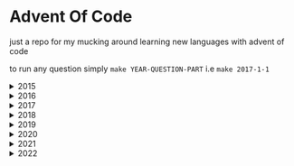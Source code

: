# Advent Of Code

just a repo for my mucking around learning new languages with advent of code

to run any question simply `make YEAR-QUESTION-PART` i.e `make 2017-1-1`


<details>
<summary>2015</summary>

# 2015 In Rust #

01.1 ![alt text](https://raw.githubusercontent.com/phyzical/advent-of-code/master/cross.png)
01.2 ![alt text](https://raw.githubusercontent.com/phyzical/advent-of-code/master/cross.png)

02.1 ![alt text](https://raw.githubusercontent.com/phyzical/advent-of-code/master/cross.png)
02.2 ![alt text](https://raw.githubusercontent.com/phyzical/advent-of-code/master/cross.png)

03.1 ![alt text](https://raw.githubusercontent.com/phyzical/advent-of-code/master/cross.png)
03.2 ![alt text](https://raw.githubusercontent.com/phyzical/advent-of-code/master/cross.png)

04.1 ![alt text](https://raw.githubusercontent.com/phyzical/advent-of-code/master/cross.png)
04.2 ![alt text](https://raw.githubusercontent.com/phyzical/advent-of-code/master/cross.png)

05.1 ![alt text](https://raw.githubusercontent.com/phyzical/advent-of-code/master/cross.png)
05.2 ![alt text](https://raw.githubusercontent.com/phyzical/advent-of-code/master/cross.png)

06.1 ![alt text](https://raw.githubusercontent.com/phyzical/advent-of-code/master/cross.png)
06.2 ![alt text](https://raw.githubusercontent.com/phyzical/advent-of-code/master/cross.png)

07.1 ![alt text](https://raw.githubusercontent.com/phyzical/advent-of-code/master/cross.png)
07.2 ![alt text](https://raw.githubusercontent.com/phyzical/advent-of-code/master/cross.png)

08.1 ![alt text](https://raw.githubusercontent.com/phyzical/advent-of-code/master/cross.png)
08.2 ![alt text](https://raw.githubusercontent.com/phyzical/advent-of-code/master/cross.png)

09.1 ![alt text](https://raw.githubusercontent.com/phyzical/advent-of-code/master/cross.png)
09.2 ![alt text](https://raw.githubusercontent.com/phyzical/advent-of-code/master/cross.png)

10.1 ![alt text](https://raw.githubusercontent.com/phyzical/advent-of-code/master/cross.png)
10.2 ![alt text](https://raw.githubusercontent.com/phyzical/advent-of-code/master/cross.png)

11.1 ![alt text](https://raw.githubusercontent.com/phyzical/advent-of-code/master/cross.png)
11.2 ![alt text](https://raw.githubusercontent.com/phyzical/advent-of-code/master/cross.png)

12.1 ![alt text](https://raw.githubusercontent.com/phyzical/advent-of-code/master/cross.png)
12.2 ![alt text](https://raw.githubusercontent.com/phyzical/advent-of-code/master/cross.png)

13.1 ![alt text](https://raw.githubusercontent.com/phyzical/advent-of-code/master/cross.png)
13.2 ![alt text](https://raw.githubusercontent.com/phyzical/advent-of-code/master/cross.png)

14.1 ![alt text](https://raw.githubusercontent.com/phyzical/advent-of-code/master/cross.png)
14.2 ![alt text](https://raw.githubusercontent.com/phyzical/advent-of-code/master/cross.png)

15.1 ![alt text](https://raw.githubusercontent.com/phyzical/advent-of-code/master/cross.png)
15.2 ![alt text](https://raw.githubusercontent.com/phyzical/advent-of-code/master/cross.png)

16.1 ![alt text](https://raw.githubusercontent.com/phyzical/advent-of-code/master/cross.png)
16.2 ![alt text](https://raw.githubusercontent.com/phyzical/advent-of-code/master/cross.png)

17.1 ![alt text](https://raw.githubusercontent.com/phyzical/advent-of-code/master/cross.png)
17.2 ![alt text](https://raw.githubusercontent.com/phyzical/advent-of-code/master/cross.png)

18.1 ![alt text](https://raw.githubusercontent.com/phyzical/advent-of-code/master/cross.png)
18.2 ![alt text](https://raw.githubusercontent.com/phyzical/advent-of-code/master/cross.png)

19.1 ![alt text](https://raw.githubusercontent.com/phyzical/advent-of-code/master/cross.png)
19.2 ![alt text](https://raw.githubusercontent.com/phyzical/advent-of-code/master/cross.png)

20.1 ![alt text](https://raw.githubusercontent.com/phyzical/advent-of-code/master/cross.png)
20.2 ![alt text](https://raw.githubusercontent.com/phyzical/advent-of-code/master/cross.png)

21.1 ![alt text](https://raw.githubusercontent.com/phyzical/advent-of-code/master/cross.png)
21.2 ![alt text](https://raw.githubusercontent.com/phyzical/advent-of-code/master/cross.png)

22.1 ![alt text](https://raw.githubusercontent.com/phyzical/advent-of-code/master/cross.png)
22.2 ![alt text](https://raw.githubusercontent.com/phyzical/advent-of-code/master/cross.png)

23.1 ![alt text](https://raw.githubusercontent.com/phyzical/advent-of-code/master/cross.png)
23.2 ![alt text](https://raw.githubusercontent.com/phyzical/advent-of-code/master/cross.png)

24.1 ![alt text](https://raw.githubusercontent.com/phyzical/advent-of-code/master/cross.png)
24.2 ![alt text](https://raw.githubusercontent.com/phyzical/advent-of-code/master/cross.png)

25.1 ![alt text](https://raw.githubusercontent.com/phyzical/advent-of-code/master/cross.png)
25.2 ![alt text](https://raw.githubusercontent.com/phyzical/advent-of-code/master/cross.png)
</details>

<details>
<summary>2016</summary>

# 2016 in javascript #

01.1 ![alt text](https://raw.githubusercontent.com/phyzical/advent-of-code/master/golden_star.png)
01.2 ![alt text](https://raw.githubusercontent.com/phyzical/advent-of-code/master/golden_star.png)

02.1 ![alt text](https://raw.githubusercontent.com/phyzical/advent-of-code/master/golden_star.png)
02.2 ![alt text](https://raw.githubusercontent.com/phyzical/advent-of-code/master/golden_star.png)

03.1 ![alt text](https://raw.githubusercontent.com/phyzical/advent-of-code/master/golden_star.png)
03.2 ![alt text](https://raw.githubusercontent.com/phyzical/advent-of-code/master/golden_star.png)

04.1 ![alt text](https://raw.githubusercontent.com/phyzical/advent-of-code/master/golden_star.png)
04.2 ![alt text](https://raw.githubusercontent.com/phyzical/advent-of-code/master/golden_star.png)

05.1 ![alt text](https://raw.githubusercontent.com/phyzical/advent-of-code/master/golden_star.png)
05.2 ![alt text](https://raw.githubusercontent.com/phyzical/advent-of-code/master/golden_star.png)

06.1 ![alt text](https://raw.githubusercontent.com/phyzical/advent-of-code/master/golden_star.png)
06.2 ![alt text](https://raw.githubusercontent.com/phyzical/advent-of-code/master/golden_star.png)

07.1 ![alt text](https://raw.githubusercontent.com/phyzical/advent-of-code/master/cross.png)
07.2 ![alt text](https://raw.githubusercontent.com/phyzical/advent-of-code/master/cross.png)

08.1 ![alt text](https://raw.githubusercontent.com/phyzical/advent-of-code/master/golden_star.png)
08.2 ![alt text](https://raw.githubusercontent.com/phyzical/advent-of-code/master/golden_star.png)

09.1 ![alt text](https://raw.githubusercontent.com/phyzical/advent-of-code/master/golden_star.png)
09.2 ![alt text](https://raw.githubusercontent.com/phyzical/advent-of-code/master/cross.png)

10.1 ![alt text](https://raw.githubusercontent.com/phyzical/advent-of-code/master/golden_star.png)
10.2 ![alt text](https://raw.githubusercontent.com/phyzical/advent-of-code/master/golden_star.png)

11.1 ![alt text](https://raw.githubusercontent.com/phyzical/advent-of-code/master/cross.png)
11.2 ![alt text](https://raw.githubusercontent.com/phyzical/advent-of-code/master/cross.png)

12.1 ![alt text](https://raw.githubusercontent.com/phyzical/advent-of-code/master/golden_star.png)
12.2 ![alt text](https://raw.githubusercontent.com/phyzical/advent-of-code/master/golden_star.png)

13.1 ![alt text](https://raw.githubusercontent.com/phyzical/advent-of-code/master/cross.png)
13.2 ![alt text](https://raw.githubusercontent.com/phyzical/advent-of-code/master/cross.png)

14.1 ![alt text](https://raw.githubusercontent.com/phyzical/advent-of-code/master/golden_star.png)
14.2 ![alt text](https://raw.githubusercontent.com/phyzical/advent-of-code/master/golden_star.png)

15.1 ![alt text](https://raw.githubusercontent.com/phyzical/advent-of-code/master/golden_star.png)
15.2 ![alt text](https://raw.githubusercontent.com/phyzical/advent-of-code/master/golden_star.png)

16.1 ![alt text](https://raw.githubusercontent.com/phyzical/advent-of-code/master/golden_star.png)
16.2 ![alt text](https://raw.githubusercontent.com/phyzical/advent-of-code/master/golden_star.png)

17.1 ![alt text](https://raw.githubusercontent.com/phyzical/advent-of-code/master/cross.png)
17.2 ![alt text](https://raw.githubusercontent.com/phyzical/advent-of-code/master/cross.png)

18.1 ![alt text](https://raw.githubusercontent.com/phyzical/advent-of-code/master/golden_star.png)
18.2 ![alt text](https://raw.githubusercontent.com/phyzical/advent-of-code/master/golden_star.png)

19.1 ![alt text](https://raw.githubusercontent.com/phyzical/advent-of-code/master/cross.png)
19.2 ![alt text](https://raw.githubusercontent.com/phyzical/advent-of-code/master/cross.png)

20.1 ![alt text](https://raw.githubusercontent.com/phyzical/advent-of-code/master/golden_star.png)
20.2 ![alt text](https://raw.githubusercontent.com/phyzical/advent-of-code/master/cross.png)

21.1 ![alt text](https://raw.githubusercontent.com/phyzical/advent-of-code/master/golden_star.png)
21.2 ![alt text](https://raw.githubusercontent.com/phyzical/advent-of-code/master/cross.png)

22.1 ![alt text](https://raw.githubusercontent.com/phyzical/advent-of-code/master/golden_star.png)
22.2 ![alt text](https://raw.githubusercontent.com/phyzical/advent-of-code/master/cross.png)

23.1 ![alt text](https://raw.githubusercontent.com/phyzical/advent-of-code/master/cross.png)
23.2 ![alt text](https://raw.githubusercontent.com/phyzical/advent-of-code/master/cross.png)

24.1 ![alt text](https://raw.githubusercontent.com/phyzical/advent-of-code/master/cross.png)
24.2 ![alt text](https://raw.githubusercontent.com/phyzical/advent-of-code/master/cross.png)

25.1 ![alt text](https://raw.githubusercontent.com/phyzical/advent-of-code/master/cross.png)
25.2 ![alt text](https://raw.githubusercontent.com/phyzical/advent-of-code/master/cross.png)
</details>

<details>
<summary>2017</summary>

# 2017 in python #

01.1 ![alt text](https://raw.githubusercontent.com/phyzical/advent-of-code/master/golden_star.png)
01.2 ![alt text](https://raw.githubusercontent.com/phyzical/advent-of-code/master/golden_star.png)

02.1 ![alt text](https://raw.githubusercontent.com/phyzical/advent-of-code/master/golden_star.png)
02.2 ![alt text](https://raw.githubusercontent.com/phyzical/advent-of-code/master/golden_star.png)

03.1 ![alt text](https://raw.githubusercontent.com/phyzical/advent-of-code/master/golden_star.png)
03.2 ![alt text](https://raw.githubusercontent.com/phyzical/advent-of-code/master/golden_star.png)

04.1 ![alt text](https://raw.githubusercontent.com/phyzical/advent-of-code/master/golden_star.png)
04.2 ![alt text](https://raw.githubusercontent.com/phyzical/advent-of-code/master/golden_star.png)

05.1 ![alt text](https://raw.githubusercontent.com/phyzical/advent-of-code/master/golden_star.png)
05.2 ![alt text](https://raw.githubusercontent.com/phyzical/advent-of-code/master/golden_star.png)

06.1 ![alt text](https://raw.githubusercontent.com/phyzical/advent-of-code/master/golden_star.png)
06.2 ![alt text](https://raw.githubusercontent.com/phyzical/advent-of-code/master/golden_star.png)

07.1 ![alt text](https://raw.githubusercontent.com/phyzical/advent-of-code/master/golden_star.png)
07.2 ![alt text](https://raw.githubusercontent.com/phyzical/advent-of-code/master/golden_star.png)

08.1 ![alt text](https://raw.githubusercontent.com/phyzical/advent-of-code/master/golden_star.png)
08.2 ![alt text](https://raw.githubusercontent.com/phyzical/advent-of-code/master/golden_star.png)

09.1 ![alt text](https://raw.githubusercontent.com/phyzical/advent-of-code/master/golden_star.png)
09.2 ![alt text](https://raw.githubusercontent.com/phyzical/advent-of-code/master/golden_star.png)

10.1 ![alt text](https://raw.githubusercontent.com/phyzical/advent-of-code/master/golden_star.png)
10.2 ![alt text](https://raw.githubusercontent.com/phyzical/advent-of-code/master/golden_star.png)

11.1 ![alt text](https://raw.githubusercontent.com/phyzical/advent-of-code/master/golden_star.png)
11.2 ![alt text](https://raw.githubusercontent.com/phyzical/advent-of-code/master/golden_star.png)

12.1 ![alt text](https://raw.githubusercontent.com/phyzical/advent-of-code/master/golden_star.png)
12.2 ![alt text](https://raw.githubusercontent.com/phyzical/advent-of-code/master/golden_star.png)

13.1 ![alt text](https://raw.githubusercontent.com/phyzical/advent-of-code/master/golden_star.png)
13.2 ![alt text](https://raw.githubusercontent.com/phyzical/advent-of-code/master/golden_star.png)

14.1 ![alt text](https://raw.githubusercontent.com/phyzical/advent-of-code/master/golden_star.png)
14.2 ![alt text](https://raw.githubusercontent.com/phyzical/advent-of-code/master/golden_star.png)

15.1 ![alt text](https://raw.githubusercontent.com/phyzical/advent-of-code/master/golden_star.png)
15.2 ![alt text](https://raw.githubusercontent.com/phyzical/advent-of-code/master/golden_star.png)

16.1 ![alt text](https://raw.githubusercontent.com/phyzical/advent-of-code/master/golden_star.png)
16.2 ![alt text](https://raw.githubusercontent.com/phyzical/advent-of-code/master/golden_star.png)

17.1 ![alt text](https://raw.githubusercontent.com/phyzical/advent-of-code/master/golden_star.png)
17.2 ![alt text](https://raw.githubusercontent.com/phyzical/advent-of-code/master/cross.png)

18.1 ![alt text](https://raw.githubusercontent.com/phyzical/advent-of-code/master/golden_star.png)
18.2 ![alt text](https://raw.githubusercontent.com/phyzical/advent-of-code/master/golden_star.png)

19.1 ![alt text](https://raw.githubusercontent.com/phyzical/advent-of-code/master/golden_star.png)
19.2 ![alt text](https://raw.githubusercontent.com/phyzical/advent-of-code/master/golden_star.png)

20.1 ![alt text](https://raw.githubusercontent.com/phyzical/advent-of-code/master/golden_star.png)
20.2 ![alt text](https://raw.githubusercontent.com/phyzical/advent-of-code/master/golden_star.png)

21.1 ![alt text](https://raw.githubusercontent.com/phyzical/advent-of-code/master/cross.png)
21.2 ![alt text](https://raw.githubusercontent.com/phyzical/advent-of-code/master/cross.png)

22.1 ![alt text](https://raw.githubusercontent.com/phyzical/advent-of-code/master/golden_star.png)
22.2 ![alt text](https://raw.githubusercontent.com/phyzical/advent-of-code/master/golden_star.png)

23.1 ![alt text](https://raw.githubusercontent.com/phyzical/advent-of-code/master/golden_star.png)
23.2 ![alt text](https://raw.githubusercontent.com/phyzical/advent-of-code/master/cross.png)

24.1 ![alt text](https://raw.githubusercontent.com/phyzical/advent-of-code/master/golden_star.png)
24.2 ![alt text](https://raw.githubusercontent.com/phyzical/advent-of-code/master/golden_star.png)

25.1 ![alt text](https://raw.githubusercontent.com/phyzical/advent-of-code/master/golden_star.png)
25.2 ![alt text](https://raw.githubusercontent.com/phyzical/advent-of-code/master/cross.png)
</details>

<details>
<summary>2018</summary>

# 2018 in elixir #

01.1 ![alt text](https://raw.githubusercontent.com/phyzical/advent-of-code/master/golden_star.png)
01.2 ![alt text](https://raw.githubusercontent.com/phyzical/advent-of-code/master/golden_star.png)

02.1 ![alt text](https://raw.githubusercontent.com/phyzical/advent-of-code/master/golden_star.png)
02.2 ![alt text](https://raw.githubusercontent.com/phyzical/advent-of-code/master/cross.png)

03.1 ![alt text](https://raw.githubusercontent.com/phyzical/advent-of-code/master/golden_star.png)
03.2 ![alt text](https://raw.githubusercontent.com/phyzical/advent-of-code/master/golden_star.png)

04.1 ![alt text](https://raw.githubusercontent.com/phyzical/advent-of-code/master/cross.png)
04.2 ![alt text](https://raw.githubusercontent.com/phyzical/advent-of-code/master/cross.png)

05.1 ![alt text](https://raw.githubusercontent.com/phyzical/advent-of-code/master/golden_star.png)
05.2 ![alt text](https://raw.githubusercontent.com/phyzical/advent-of-code/master/golden_star.png)

06.1 ![alt text](https://raw.githubusercontent.com/phyzical/advent-of-code/master/cross.png)
06.2 ![alt text](https://raw.githubusercontent.com/phyzical/advent-of-code/master/cross.png)

07.1 ![alt text](https://raw.githubusercontent.com/phyzical/advent-of-code/master/cross.png)
07.2 ![alt text](https://raw.githubusercontent.com/phyzical/advent-of-code/master/cross.png)

08.1 ![alt text](https://raw.githubusercontent.com/phyzical/advent-of-code/master/cross.png)
08.2 ![alt text](https://raw.githubusercontent.com/phyzical/advent-of-code/master/cross.png)

09.1 ![alt text](https://raw.githubusercontent.com/phyzical/advent-of-code/master/cross.png)
09.2 ![alt text](https://raw.githubusercontent.com/phyzical/advent-of-code/master/cross.png)

10.1 ![alt text](https://raw.githubusercontent.com/phyzical/advent-of-code/master/cross.png)
10.2 ![alt text](https://raw.githubusercontent.com/phyzical/advent-of-code/master/cross.png)

11.1 ![alt text](https://raw.githubusercontent.com/phyzical/advent-of-code/master/cross.png)
11.2 ![alt text](https://raw.githubusercontent.com/phyzical/advent-of-code/master/cross.png)

12.1 ![alt text](https://raw.githubusercontent.com/phyzical/advent-of-code/master/cross.png)
12.2 ![alt text](https://raw.githubusercontent.com/phyzical/advent-of-code/master/cross.png)

13.1 ![alt text](https://raw.githubusercontent.com/phyzical/advent-of-code/master/cross.png)
13.2 ![alt text](https://raw.githubusercontent.com/phyzical/advent-of-code/master/cross.png)

14.1 ![alt text](https://raw.githubusercontent.com/phyzical/advent-of-code/master/cross.png)
14.2 ![alt text](https://raw.githubusercontent.com/phyzical/advent-of-code/master/cross.png)

15.1 ![alt text](https://raw.githubusercontent.com/phyzical/advent-of-code/master/cross.png)
15.2 ![alt text](https://raw.githubusercontent.com/phyzical/advent-of-code/master/cross.png)

16.1 ![alt text](https://raw.githubusercontent.com/phyzical/advent-of-code/master/cross.png)
16.2 ![alt text](https://raw.githubusercontent.com/phyzical/advent-of-code/master/cross.png)

17.1 ![alt text](https://raw.githubusercontent.com/phyzical/advent-of-code/master/cross.png)
17.2 ![alt text](https://raw.githubusercontent.com/phyzical/advent-of-code/master/cross.png)

18.1 ![alt text](https://raw.githubusercontent.com/phyzical/advent-of-code/master/cross.png)
18.2 ![alt text](https://raw.githubusercontent.com/phyzical/advent-of-code/master/cross.png)

19.1 ![alt text](https://raw.githubusercontent.com/phyzical/advent-of-code/master/cross.png)
19.2 ![alt text](https://raw.githubusercontent.com/phyzical/advent-of-code/master/cross.png)

20.1 ![alt text](https://raw.githubusercontent.com/phyzical/advent-of-code/master/cross.png)
20.2 ![alt text](https://raw.githubusercontent.com/phyzical/advent-of-code/master/cross.png)

21.1 ![alt text](https://raw.githubusercontent.com/phyzical/advent-of-code/master/cross.png)
21.2 ![alt text](https://raw.githubusercontent.com/phyzical/advent-of-code/master/cross.png)

22.1 ![alt text](https://raw.githubusercontent.com/phyzical/advent-of-code/master/cross.png)
22.2 ![alt text](https://raw.githubusercontent.com/phyzical/advent-of-code/master/cross.png)

23.1 ![alt text](https://raw.githubusercontent.com/phyzical/advent-of-code/master/cross.png)
23.2 ![alt text](https://raw.githubusercontent.com/phyzical/advent-of-code/master/cross.png)

24.1 ![alt text](https://raw.githubusercontent.com/phyzical/advent-of-code/master/cross.png)
24.2 ![alt text](https://raw.githubusercontent.com/phyzical/advent-of-code/master/cross.png)

25.1 ![alt text](https://raw.githubusercontent.com/phyzical/advent-of-code/master/cross.png)
25.2 ![alt text](https://raw.githubusercontent.com/phyzical/advent-of-code/master/cross.png)
</details>

<details>
<summary>2019</summary>

# 2019 in c# # 

01.1 ![alt text](https://raw.githubusercontent.com/phyzical/advent-of-code/master/cross.png)
01.2 ![alt text](https://raw.githubusercontent.com/phyzical/advent-of-code/master/cross.png)

02.1 ![alt text](https://raw.githubusercontent.com/phyzical/advent-of-code/master/cross.png)
02.2 ![alt text](https://raw.githubusercontent.com/phyzical/advent-of-code/master/cross.png)

03.1 ![alt text](https://raw.githubusercontent.com/phyzical/advent-of-code/master/cross.png)
03.2 ![alt text](https://raw.githubusercontent.com/phyzical/advent-of-code/master/cross.png)

04.1 ![alt text](https://raw.githubusercontent.com/phyzical/advent-of-code/master/cross.png)
04.2 ![alt text](https://raw.githubusercontent.com/phyzical/advent-of-code/master/cross.png)

05.1 ![alt text](https://raw.githubusercontent.com/phyzical/advent-of-code/master/cross.png)
05.2 ![alt text](https://raw.githubusercontent.com/phyzical/advent-of-code/master/cross.png)

06.1 ![alt text](https://raw.githubusercontent.com/phyzical/advent-of-code/master/cross.png)
06.2 ![alt text](https://raw.githubusercontent.com/phyzical/advent-of-code/master/cross.png)

07.1 ![alt text](https://raw.githubusercontent.com/phyzical/advent-of-code/master/cross.png)
07.2 ![alt text](https://raw.githubusercontent.com/phyzical/advent-of-code/master/cross.png)

08.1 ![alt text](https://raw.githubusercontent.com/phyzical/advent-of-code/master/cross.png)
08.2 ![alt text](https://raw.githubusercontent.com/phyzical/advent-of-code/master/cross.png)

09.1 ![alt text](https://raw.githubusercontent.com/phyzical/advent-of-code/master/cross.png)
09.2 ![alt text](https://raw.githubusercontent.com/phyzical/advent-of-code/master/cross.png)

10.1 ![alt text](https://raw.githubusercontent.com/phyzical/advent-of-code/master/cross.png)
10.2 ![alt text](https://raw.githubusercontent.com/phyzical/advent-of-code/master/cross.png)

11.1 ![alt text](https://raw.githubusercontent.com/phyzical/advent-of-code/master/cross.png)
11.2 ![alt text](https://raw.githubusercontent.com/phyzical/advent-of-code/master/cross.png)

12.1 ![alt text](https://raw.githubusercontent.com/phyzical/advent-of-code/master/cross.png)
12.2 ![alt text](https://raw.githubusercontent.com/phyzical/advent-of-code/master/cross.png)

13.1 ![alt text](https://raw.githubusercontent.com/phyzical/advent-of-code/master/cross.png)
13.2 ![alt text](https://raw.githubusercontent.com/phyzical/advent-of-code/master/cross.png)

14.1 ![alt text](https://raw.githubusercontent.com/phyzical/advent-of-code/master/cross.png)
14.2 ![alt text](https://raw.githubusercontent.com/phyzical/advent-of-code/master/cross.png)

15.1 ![alt text](https://raw.githubusercontent.com/phyzical/advent-of-code/master/cross.png)
15.2 ![alt text](https://raw.githubusercontent.com/phyzical/advent-of-code/master/cross.png)

16.1 ![alt text](https://raw.githubusercontent.com/phyzical/advent-of-code/master/cross.png)
16.2 ![alt text](https://raw.githubusercontent.com/phyzical/advent-of-code/master/cross.png)

17.1 ![alt text](https://raw.githubusercontent.com/phyzical/advent-of-code/master/cross.png)
17.2 ![alt text](https://raw.githubusercontent.com/phyzical/advent-of-code/master/cross.png)

18.1 ![alt text](https://raw.githubusercontent.com/phyzical/advent-of-code/master/cross.png)
18.2 ![alt text](https://raw.githubusercontent.com/phyzical/advent-of-code/master/cross.png)

19.1 ![alt text](https://raw.githubusercontent.com/phyzical/advent-of-code/master/cross.png)
19.2 ![alt text](https://raw.githubusercontent.com/phyzical/advent-of-code/master/cross.png)

20.1 ![alt text](https://raw.githubusercontent.com/phyzical/advent-of-code/master/cross.png)
20.2 ![alt text](https://raw.githubusercontent.com/phyzical/advent-of-code/master/cross.png)

21.1 ![alt text](https://raw.githubusercontent.com/phyzical/advent-of-code/master/cross.png)
21.2 ![alt text](https://raw.githubusercontent.com/phyzical/advent-of-code/master/cross.png)

22.1 ![alt text](https://raw.githubusercontent.com/phyzical/advent-of-code/master/cross.png)
22.2 ![alt text](https://raw.githubusercontent.com/phyzical/advent-of-code/master/cross.png)

23.1 ![alt text](https://raw.githubusercontent.com/phyzical/advent-of-code/master/cross.png)
23.2 ![alt text](https://raw.githubusercontent.com/phyzical/advent-of-code/master/cross.png)

24.1 ![alt text](https://raw.githubusercontent.com/phyzical/advent-of-code/master/cross.png)
24.2 ![alt text](https://raw.githubusercontent.com/phyzical/advent-of-code/master/cross.png)

25.1 ![alt text](https://raw.githubusercontent.com/phyzical/advent-of-code/master/cross.png)
25.2 ![alt text](https://raw.githubusercontent.com/phyzical/advent-of-code/master/cross.png)
</details>

<details>
<summary>2020</summary>

# 2020 in ruby # 

01.1 ![alt text](https://raw.githubusercontent.com/phyzical/advent-of-code/master/golden_star.png)
01.2 ![alt text](https://raw.githubusercontent.com/phyzical/advent-of-code/master/golden_star.png)

02.1 ![alt text](https://raw.githubusercontent.com/phyzical/advent-of-code/master/golden_star.png)
02.2 ![alt text](https://raw.githubusercontent.com/phyzical/advent-of-code/master/golden_star.png)

03.1 ![alt text](https://raw.githubusercontent.com/phyzical/advent-of-code/master/golden_star.png)
03.2 ![alt text](https://raw.githubusercontent.com/phyzical/advent-of-code/master/golden_star.png)

04.1 ![alt text](https://raw.githubusercontent.com/phyzical/advent-of-code/master/golden_star.png)
04.2 ![alt text](https://raw.githubusercontent.com/phyzical/advent-of-code/master/golden_star.png)

05.1 ![alt text](https://raw.githubusercontent.com/phyzical/advent-of-code/master/golden_star.png)
05.2 ![alt text](https://raw.githubusercontent.com/phyzical/advent-of-code/master/golden_star.png)

06.1 ![alt text](https://raw.githubusercontent.com/phyzical/advent-of-code/master/golden_star.png)
06.2 ![alt text](https://raw.githubusercontent.com/phyzical/advent-of-code/master/golden_star.png)

07.1 ![alt text](https://raw.githubusercontent.com/phyzical/advent-of-code/master/golden_star.png)
07.2 ![alt text](https://raw.githubusercontent.com/phyzical/advent-of-code/master/golden_star.png)

08.1 ![alt text](https://raw.githubusercontent.com/phyzical/advent-of-code/master/golden_star.png)
08.2 ![alt text](https://raw.githubusercontent.com/phyzical/advent-of-code/master/golden_star.png)

09.1 ![alt text](https://raw.githubusercontent.com/phyzical/advent-of-code/master/golden_star.png)
09.2 ![alt text](https://raw.githubusercontent.com/phyzical/advent-of-code/master/golden_star.png)

10.1 ![alt text](https://raw.githubusercontent.com/phyzical/advent-of-code/master/golden_star.png)
10.2 ![alt text](https://raw.githubusercontent.com/phyzical/advent-of-code/master/cross.png)

11.1 ![alt text](https://raw.githubusercontent.com/phyzical/advent-of-code/master/golden_star.png)
11.2 ![alt text](https://raw.githubusercontent.com/phyzical/advent-of-code/master/golden_star.png)

12.1 ![alt text](https://raw.githubusercontent.com/phyzical/advent-of-code/master/golden_star.png)
12.2 ![alt text](https://raw.githubusercontent.com/phyzical/advent-of-code/master/golden_star.png)

13.1 ![alt text](https://raw.githubusercontent.com/phyzical/advent-of-code/master/golden_star.png)
13.2 ![alt text](https://raw.githubusercontent.com/phyzical/advent-of-code/master/cross.png)

14.1 ![alt text](https://raw.githubusercontent.com/phyzical/advent-of-code/master/golden_star.png)
14.2 ![alt text](https://raw.githubusercontent.com/phyzical/advent-of-code/master/cross.png)

15.1 ![alt text](https://raw.githubusercontent.com/phyzical/advent-of-code/master/golden_star.png)
15.2 ![alt text](https://raw.githubusercontent.com/phyzical/advent-of-code/master/golden_star.png)

16.1 ![alt text](https://raw.githubusercontent.com/phyzical/advent-of-code/master/golden_star.png)
16.2 ![alt text](https://raw.githubusercontent.com/phyzical/advent-of-code/master/cross.png)

17.1 ![alt text](https://raw.githubusercontent.com/phyzical/advent-of-code/master/cross.png)
17.2 ![alt text](https://raw.githubusercontent.com/phyzical/advent-of-code/master/cross.png)

18.1 ![alt text](https://raw.githubusercontent.com/phyzical/advent-of-code/master/cross.png)
18.2 ![alt text](https://raw.githubusercontent.com/phyzical/advent-of-code/master/cross.png)

19.1 ![alt text](https://raw.githubusercontent.com/phyzical/advent-of-code/master/cross.png)
19.2 ![alt text](https://raw.githubusercontent.com/phyzical/advent-of-code/master/cross.png)

20.1 ![alt text](https://raw.githubusercontent.com/phyzical/advent-of-code/master/cross.png)
20.2 ![alt text](https://raw.githubusercontent.com/phyzical/advent-of-code/master/cross.png)

21.1 ![alt text](https://raw.githubusercontent.com/phyzical/advent-of-code/master/cross.png)
21.2 ![alt text](https://raw.githubusercontent.com/phyzical/advent-of-code/master/cross.png)

22.1 ![alt text](https://raw.githubusercontent.com/phyzical/advent-of-code/master/golden_star.png)
22.2 ![alt text](https://raw.githubusercontent.com/phyzical/advent-of-code/master/cross.png)

23.1 ![alt text](https://raw.githubusercontent.com/phyzical/advent-of-code/master/cross.png)
23.2 ![alt text](https://raw.githubusercontent.com/phyzical/advent-of-code/master/cross.png)

24.1 ![alt text](https://raw.githubusercontent.com/phyzical/advent-of-code/master/cross.png)
24.2 ![alt text](https://raw.githubusercontent.com/phyzical/advent-of-code/master/cross.png)

25.1 ![alt text](https://raw.githubusercontent.com/phyzical/advent-of-code/master/cross.png)
25.2 ![alt text](https://raw.githubusercontent.com/phyzical/advent-of-code/master/cross.png)

</details>

<details>
<summary>2021</summary>

# 2021 in php # 

01.1 ![alt text](https://raw.githubusercontent.com/phyzical/advent-of-code/master/golden_star.png)
01.2 ![alt text](https://raw.githubusercontent.com/phyzical/advent-of-code/master/golden_star.png)

02.1 ![alt text](https://raw.githubusercontent.com/phyzical/advent-of-code/master/golden_star.png)
02.2 ![alt text](https://raw.githubusercontent.com/phyzical/advent-of-code/master/golden_star.png)

03.1 ![alt text](https://raw.githubusercontent.com/phyzical/advent-of-code/master/golden_star.png)
03.2 ![alt text](https://raw.githubusercontent.com/phyzical/advent-of-code/master/golden_star.png)

04.1 ![alt text](https://raw.githubusercontent.com/phyzical/advent-of-code/master/golden_star.png)
04.2 ![alt text](https://raw.githubusercontent.com/phyzical/advent-of-code/master/golden_star.png)

05.1 ![alt text](https://raw.githubusercontent.com/phyzical/advent-of-code/master/golden_star.png)
05.2 ![alt text](https://raw.githubusercontent.com/phyzical/advent-of-code/master/golden_star.png)

06.1 ![alt text](https://raw.githubusercontent.com/phyzical/advent-of-code/master/cross.png)
06.2 ![alt text](https://raw.githubusercontent.com/phyzical/advent-of-code/master/cross.png)

07.1 ![alt text](https://raw.githubusercontent.com/phyzical/advent-of-code/master/cross.png)
07.2 ![alt text](https://raw.githubusercontent.com/phyzical/advent-of-code/master/cross.png)

08.1 ![alt text](https://raw.githubusercontent.com/phyzical/advent-of-code/master/cross.png)
08.2 ![alt text](https://raw.githubusercontent.com/phyzical/advent-of-code/master/cross.png)

09.1 ![alt text](https://raw.githubusercontent.com/phyzical/advent-of-code/master/cross.png)
09.2 ![alt text](https://raw.githubusercontent.com/phyzical/advent-of-code/master/cross.png)

10.1 ![alt text](https://raw.githubusercontent.com/phyzical/advent-of-code/master/cross.png)
10.2 ![alt text](https://raw.githubusercontent.com/phyzical/advent-of-code/master/cross.png)

11.1 ![alt text](https://raw.githubusercontent.com/phyzical/advent-of-code/master/cross.png)
11.2 ![alt text](https://raw.githubusercontent.com/phyzical/advent-of-code/master/cross.png)

12.1 ![alt text](https://raw.githubusercontent.com/phyzical/advent-of-code/master/cross.png)
12.2 ![alt text](https://raw.githubusercontent.com/phyzical/advent-of-code/master/cross.png)

13.1 ![alt text](https://raw.githubusercontent.com/phyzical/advent-of-code/master/cross.png)
13.2 ![alt text](https://raw.githubusercontent.com/phyzical/advent-of-code/master/cross.png)

14.1 ![alt text](https://raw.githubusercontent.com/phyzical/advent-of-code/master/cross.png)
14.2 ![alt text](https://raw.githubusercontent.com/phyzical/advent-of-code/master/cross.png)

15.1 ![alt text](https://raw.githubusercontent.com/phyzical/advent-of-code/master/cross.png)
15.2 ![alt text](https://raw.githubusercontent.com/phyzical/advent-of-code/master/cross.png)

16.1 ![alt text](https://raw.githubusercontent.com/phyzical/advent-of-code/master/cross.png)
16.2 ![alt text](https://raw.githubusercontent.com/phyzical/advent-of-code/master/cross.png)

17.1 ![alt text](https://raw.githubusercontent.com/phyzical/advent-of-code/master/cross.png)
17.2 ![alt text](https://raw.githubusercontent.com/phyzical/advent-of-code/master/cross.png)

18.1 ![alt text](https://raw.githubusercontent.com/phyzical/advent-of-code/master/cross.png)
18.2 ![alt text](https://raw.githubusercontent.com/phyzical/advent-of-code/master/cross.png)

19.1 ![alt text](https://raw.githubusercontent.com/phyzical/advent-of-code/master/cross.png)
19.2 ![alt text](https://raw.githubusercontent.com/phyzical/advent-of-code/master/cross.png)

20.1 ![alt text](https://raw.githubusercontent.com/phyzical/advent-of-code/master/cross.png)
20.2 ![alt text](https://raw.githubusercontent.com/phyzical/advent-of-code/master/cross.png)

21.1 ![alt text](https://raw.githubusercontent.com/phyzical/advent-of-code/master/cross.png)
21.2 ![alt text](https://raw.githubusercontent.com/phyzical/advent-of-code/master/cross.png)

22.1 ![alt text](https://raw.githubusercontent.com/phyzical/advent-of-code/master/cross.png)
22.2 ![alt text](https://raw.githubusercontent.com/phyzical/advent-of-code/master/cross.png)

23.1 ![alt text](https://raw.githubusercontent.com/phyzical/advent-of-code/master/cross.png)
23.2 ![alt text](https://raw.githubusercontent.com/phyzical/advent-of-code/master/cross.png)

24.1 ![alt text](https://raw.githubusercontent.com/phyzical/advent-of-code/master/cross.png)
24.2 ![alt text](https://raw.githubusercontent.com/phyzical/advent-of-code/master/cross.png)

25.1 ![alt text](https://raw.githubusercontent.com/phyzical/advent-of-code/master/cross.png)
25.2 ![alt text](https://raw.githubusercontent.com/phyzical/advent-of-code/master/cross.png)
</details>

<details>
<summary>2022</summary>

# 2022 in js # 

01.1 ![alt text](https://raw.githubusercontent.com/phyzical/advent-of-code/master/cross.png)
01.2 ![alt text](https://raw.githubusercontent.com/phyzical/advent-of-code/master/cross.png)

02.1 ![alt text](https://raw.githubusercontent.com/phyzical/advent-of-code/master/cross.png)
02.2 ![alt text](https://raw.githubusercontent.com/phyzical/advent-of-code/master/cross.png)

03.1 ![alt text](https://raw.githubusercontent.com/phyzical/advent-of-code/master/cross.png)
03.2 ![alt text](https://raw.githubusercontent.com/phyzical/advent-of-code/master/cross.png)

04.1 ![alt text](https://raw.githubusercontent.com/phyzical/advent-of-code/master/cross.png)
04.2 ![alt text](https://raw.githubusercontent.com/phyzical/advent-of-code/master/cross.png)

05.1 ![alt text](https://raw.githubusercontent.com/phyzical/advent-of-code/master/cross.png)
05.2 ![alt text](https://raw.githubusercontent.com/phyzical/advent-of-code/master/cross.png)

06.1 ![alt text](https://raw.githubusercontent.com/phyzical/advent-of-code/master/cross.png)
06.2 ![alt text](https://raw.githubusercontent.com/phyzical/advent-of-code/master/cross.png)

07.1 ![alt text](https://raw.githubusercontent.com/phyzical/advent-of-code/master/cross.png)
07.2 ![alt text](https://raw.githubusercontent.com/phyzical/advent-of-code/master/cross.png)

08.1 ![alt text](https://raw.githubusercontent.com/phyzical/advent-of-code/master/cross.png)
08.2 ![alt text](https://raw.githubusercontent.com/phyzical/advent-of-code/master/cross.png)

09.1 ![alt text](https://raw.githubusercontent.com/phyzical/advent-of-code/master/cross.png)
09.2 ![alt text](https://raw.githubusercontent.com/phyzical/advent-of-code/master/cross.png)

10.1 ![alt text](https://raw.githubusercontent.com/phyzical/advent-of-code/master/cross.png)
10.2 ![alt text](https://raw.githubusercontent.com/phyzical/advent-of-code/master/cross.png)

11.1 ![alt text](https://raw.githubusercontent.com/phyzical/advent-of-code/master/cross.png)
11.2 ![alt text](https://raw.githubusercontent.com/phyzical/advent-of-code/master/cross.png)

12.1 ![alt text](https://raw.githubusercontent.com/phyzical/advent-of-code/master/cross.png)
12.2 ![alt text](https://raw.githubusercontent.com/phyzical/advent-of-code/master/cross.png)

13.1 ![alt text](https://raw.githubusercontent.com/phyzical/advent-of-code/master/cross.png)
13.2 ![alt text](https://raw.githubusercontent.com/phyzical/advent-of-code/master/cross.png)

14.1 ![alt text](https://raw.githubusercontent.com/phyzical/advent-of-code/master/cross.png)
14.2 ![alt text](https://raw.githubusercontent.com/phyzical/advent-of-code/master/cross.png)

15.1 ![alt text](https://raw.githubusercontent.com/phyzical/advent-of-code/master/cross.png)
15.2 ![alt text](https://raw.githubusercontent.com/phyzical/advent-of-code/master/cross.png)

16.1 ![alt text](https://raw.githubusercontent.com/phyzical/advent-of-code/master/cross.png)
16.2 ![alt text](https://raw.githubusercontent.com/phyzical/advent-of-code/master/cross.png)

17.1 ![alt text](https://raw.githubusercontent.com/phyzical/advent-of-code/master/cross.png)
17.2 ![alt text](https://raw.githubusercontent.com/phyzical/advent-of-code/master/cross.png)

18.1 ![alt text](https://raw.githubusercontent.com/phyzical/advent-of-code/master/cross.png)
18.2 ![alt text](https://raw.githubusercontent.com/phyzical/advent-of-code/master/cross.png)

19.1 ![alt text](https://raw.githubusercontent.com/phyzical/advent-of-code/master/cross.png)
19.2 ![alt text](https://raw.githubusercontent.com/phyzical/advent-of-code/master/cross.png)

20.1 ![alt text](https://raw.githubusercontent.com/phyzical/advent-of-code/master/cross.png)
20.2 ![alt text](https://raw.githubusercontent.com/phyzical/advent-of-code/master/cross.png)

21.1 ![alt text](https://raw.githubusercontent.com/phyzical/advent-of-code/master/cross.png)
21.2 ![alt text](https://raw.githubusercontent.com/phyzical/advent-of-code/master/cross.png)

22.1 ![alt text](https://raw.githubusercontent.com/phyzical/advent-of-code/master/cross.png)
22.2 ![alt text](https://raw.githubusercontent.com/phyzical/advent-of-code/master/cross.png)

23.1 ![alt text](https://raw.githubusercontent.com/phyzical/advent-of-code/master/cross.png)
23.2 ![alt text](https://raw.githubusercontent.com/phyzical/advent-of-code/master/cross.png)

24.1 ![alt text](https://raw.githubusercontent.com/phyzical/advent-of-code/master/cross.png)
24.2 ![alt text](https://raw.githubusercontent.com/phyzical/advent-of-code/master/cross.png)

25.1 ![alt text](https://raw.githubusercontent.com/phyzical/advent-of-code/master/cross.png)
25.2 ![alt text](https://raw.githubusercontent.com/phyzical/advent-of-code/master/cross.png)
</details>